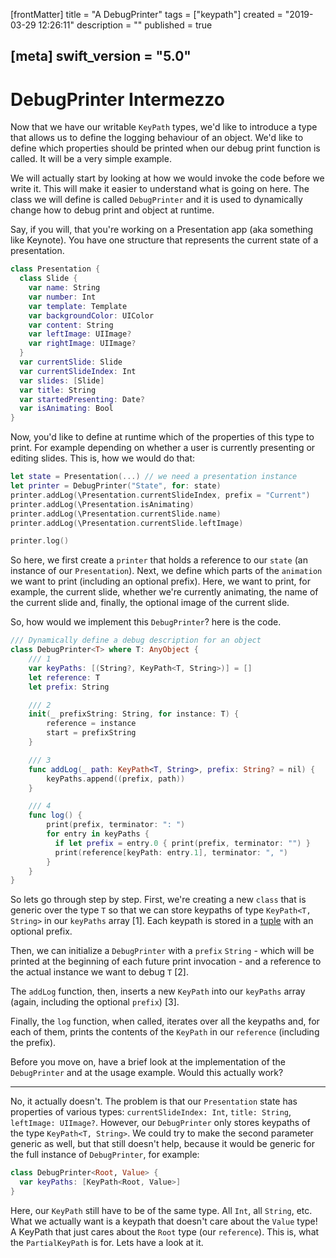 [frontMatter]
title = "A DebugPrinter"
tags = ["keypath"]
created = "2019-03-29 12:26:11"
description = ""
published = true

[meta]
swift_version = "5.0"
---

# DebugPrinter Intermezzo

Now that we have our writable `KeyPath` types, we'd like to introduce a type that allows us to define the logging behaviour of an object. We'd like to define which properties should be printed when our debug print function is called. It will be a very simple example.

We will actually start by looking at how we would invoke the code before we write it. This will make it easier to understand what is going on here. The class we will define is called `DebugPrinter` and it is used to dynamically change how to debug print and object at runtime.

Say, if you will, that you're working on a Presentation app (aka something like Keynote). You have one structure that represents the current state of a presentation.

``` Swift
class Presentation {
  class Slide {
    var name: String
    var number: Int
    var template: Template
    var backgroundColor: UIColor
    var content: String
    var leftImage: UIImage?
    var rightImage: UIImage?
  }
  var currentSlide: Slide
  var currentSlideIndex: Int
  var slides: [Slide]
  var title: String
  var startedPresenting: Date?
  var isAnimating: Bool
}
```

Now, you'd like to define at runtime which of the properties of this type to print. For example depending on whether a user is currently presenting or editing slides. This is, how we would do that:

``` Swift
let state = Presentation(...) // we need a presentation instance
let printer = DebugPrinter("State", for: state)
printer.addLog(\Presentation.currentSlideIndex, prefix = "Current")
printer.addLog(\Presentation.isAnimating)
printer.addLog(\Presentation.currentSlide.name)
printer.addLog(\Presentation.currentSlide.leftImage)

printer.log()
```

So here, we first create a `printer` that holds a reference to our `state` (an instance of our `Presentation`). Next, we define which parts of the `animation` we want to print (including an optional prefix). Here, we want to print, for example, the current slide, whether we're currently animating, the name of the current slide and, finally, the optional image of the current slide.

So, how would we implement this `DebugPrinter`? here is the code.

``` Swift
/// Dynamically define a debug description for an object
class DebugPrinter<T> where T: AnyObject {
    /// 1
    var keyPaths: [(String?, KeyPath<T, String>)] = []
    let reference: T
    let prefix: String

    /// 2
    init(_ prefixString: String, for instance: T) {
        reference = instance
        start = prefixString
    }

    /// 3
    func addLog(_ path: KeyPath<T, String>, prefix: String? = nil) {
        keyPaths.append((prefix, path))
    }

    /// 4
    func log() {
        print(prefix, terminator: ": ")
        for entry in keyPaths {
          if let prefix = entry.0 { print(prefix, terminator: "") }
          print(reference[keyPath: entry.1], terminator: ", ")
        }
    }
}
```

So lets go through step by step. First, we're creating a new `class` that is generic over the type `T` so that we can store keypaths of type `KeyPath<T, String>` in our `keyPaths` array [1]. Each keypath is stored in a [tuple](lnk::tuple) with an optional prefix.

Then, we can initialize a `DebugPrinter` with a `prefix` `String` - which will be printed at the beginning of each future print invocation - and a reference to the actual instance we want to debug `T` [2].

The `addLog` function, then, inserts a new `KeyPath` into our `keyPaths` array (again, including the optional `prefix`) [3].

Finally, the `log` function, when called, iterates over all the keypaths and, for each of them, prints the contents of the `KeyPath` in our `reference` (including the prefix).

Before you move on, have a brief look at the implementation of the `DebugPrinter` and at the usage example. Would this actually work? 

---

No, it actually doesn't. The problem is that our `Presentation` state has properties of various types: `currentSlideIndex: Int`, `title: String`, `leftImage: UIImage?`. However, our `DebugPrinter` only stores keypaths of the type `KeyPath<T, String>`. We could try to make the second parameter generic as well, but that still doesn't help, because it would be generic for the full instance of `DebugPrinter`, for example:

``` Swift
class DebugPrinter<Root, Value> {
  var keyPaths: [KeyPath<Root, Value>]
}
```

Here, our `KeyPath` still have to be of the same type. All `Int`, all `String`, etc. What we actually want is a keypath that doesn't care about the `Value` type! A KeyPath that just cares about the `Root` type (our `reference`). This is, what the `PartialKeyPath` is for. Lets have a look at it.
